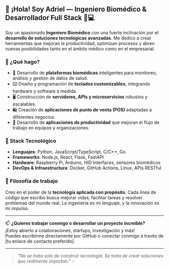 ## 👋 ¡Hola! Soy Adriel — Ingeniero Biomédico & Desarrollador Full Stack 🔬💻

Soy un apasionado **Ingeniero Biomédico** con una fuerte inclinación por el **desarrollo de soluciones tecnológicas avanzadas**. Me dedico a crear herramientas que mejoran la productividad, optimizan procesos y abren nuevas posibilidades tanto en el ámbito médico como en el empresarial.

### 🚀 ¿Qué hago?
- 🧠 Desarrollo de **plataformas biomédicas** inteligentes para monitoreo, análisis y gestión de datos de salud.
- ⌨️ Diseño y programación de **teclados customizables**, integrando hardware y software a medida.
- 🖥️ Construcción de **servidores, APIs y microservicios** robustos y escalables.
- 🛍️ Creación de **aplicaciones de punto de venta (POS)** adaptadas a diferentes negocios.
- 📱 Desarrollo de **aplicaciones de productividad** que mejoran el flujo de trabajo en equipos y organizaciones.

### 🧩 Stack Tecnológico
- **Lenguajes**: Python, JavaScript/TypeScript, C/C++, Go
- **Frameworks**: Node.js, React, Flask, FastAPI
- **Hardware**: Raspberry Pi, Arduino, HID Interfaces, sensores biomédicos
- **DevOps & Infraestructura**: Docker, GitHub Actions, Linux, APIs RESTful

### 🌟 Filosofía de trabajo
Creo en el poder de la **tecnología aplicada con propósito**. Cada línea de código que escribo busca mejorar vidas, facilitar tareas y resolver problemas del mundo real. La ingeniería es mi lenguaje, y la innovación es mi impulso.

---

📫 **¿Quieres trabajar conmigo o desarrollar un proyecto increíble?**  
¡Estoy abierto a colaboraciones, startups, investigación y más!  
Puedes escribirme directamente por GitHub o conectar conmigo a través de [tu enlace de contacto preferido].

---

> *"No se trata solo de construir tecnología. Se trata de crear soluciones que realmente importan."* 💡
